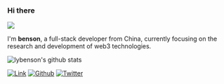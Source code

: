 ### Hi there

<img src="https://komarev.com/ghpvc/?username=lybenson&style=for-the-badge">

I'm **benson**, a full-stack developer from China, currently focusing on the research and development of web3 technologies.

<img align="center" src="https://github-readme-stats.vercel.app/api?username=lybenson&show_icons=true" alt="lybenson's github stats" />

<p><a href="https://www.lybenson.com"target="_blank"><img alt="Link"src="https://img.shields.io/badge/lybenson-%230DB368.svg?&style=for-the-badge&logo=google chrome&logoColor=white"/></a> <a href="https://github.com/lybenson"target="_blank"><img alt="Github"src="https://img.shields.io/badge/GitHub-%2312100E.svg?&style=for-the-badge&logo=Github&logoColor=white"/></a> <a href="https://twitter.com/gwanbit"target="_blank"><img alt="Twitter"src="https://img.shields.io/badge/twitter-%231DA1F2.svg?&style=for-the-badge&logo=twitter&logoColor=white"/></a></p>
